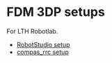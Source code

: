 # FDM 3DP setups

For LTH Robotlab.

- [RobotStudio setup](./robotstudio/)
- [compas_rrc setup](./compas_rrc_setup/)
